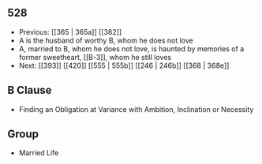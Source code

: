 ## 528
- Previous: [[365 | 365a]] [[382]] 
- A is the husband of worthy B, whom he does not love
- A, married to B, whom he does not love, is haunted by memories of a former sweetheart, [[B-3]], whom he still loves
- Next: [[393]] [[420]] [[555 | 555b]] [[246 | 246b]] [[368 | 368e]] 

## B Clause
- Finding an Obligation at Variance with Ambition, Inclination or Necessity

## Group
- Married Life

